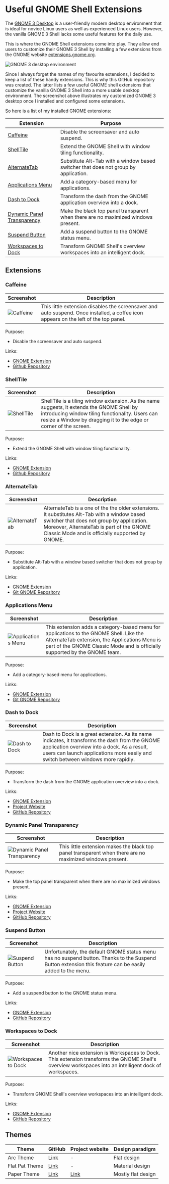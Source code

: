 # Useful GNOME Shell Extensions

The [GNOME 3 Desktop](https://www.gnome.org/) is a user-friendly modern desktop environment that is ideal for novice Linux users as well as experienced Linux users.
However, the vanilla GNOME 3 Shell lacks some useful features for the daily use.

This is where the GNOME Shell extensions come into play.
They allow end users to customize their GNOME 3 Shell by installing a few
extensions from the GNOME website [extensions.gnome.org](http://extensions.gnome.org).


![GNOME 3 desktop environment](https://github.com/lexruee/useful-gnome-shell-extensions/raw/master/gnome3-de-800x450.png)


Since I always forget the names of my favourite extensions,
I decided to keep a list of these handy extensions.
This is why this GitHub repository was created.
The latter lists a few useful GNOME shell extensions that customize the vanilla GNOME 3 Shell into a more usable desktop environment. The screenshot above illustrates my customized GNOME 3 desktop
once I installed and configured some extensions.

So here is a list of my installed GNOME extensions:

Extension | Purpose
----------|-----------
[Caffeine](https://extensions.gnome.org/extension/517/caffeine/) | Disable the screensaver and auto suspend.
[ShellTile](https://extensions.gnome.org/extension/657/shelltile/) | Extend the GNOME Shell with window tiling functionality.
[AlternateTab](https://extensions.gnome.org/extension/15/alternatetab/) | Substitute Alt-Tab with a window based switcher that does not group by application.
[Applications Menu](https://extensions.gnome.org/extension/6/applications-menu/) | Add a category-based menu for applications.
[Dash to Dock](https://extensions.gnome.org/extension/307/dash-to-dock/) | Transform the dash from the GNOME application overview into a dock.
[Dynamic Panel Transparency](https://extensions.gnome.org/extension/1011/dynamic-panel-transparency/) | Make the black top panel transparent when there are no maximized windows present.
[Suspend Button](https://extensions.gnome.org/extension/826/suspend-button/) | Add a suspend button to the GNOME status menu.
[Workspaces to Dock](https://extensions.gnome.org/extension/427/workspaces-to-dock/) | Transform GNOME Shell's overview workspaces into an intelligent dock.

## Extensions

### Caffeine

 Screenshot  | Description
---|-------
![Caffeine](https://github.com/lexruee/useful-gnome-shell-extensions/raw/master/caffeine.png)  | This little extension disables the screensaver and auto suspend. Once installed, a coffee icon appears on the left of the top panel.


Purpose:

 - Disable the screensaver and auto suspend.


Links:

 - [GNOME Extension](https://extensions.gnome.org/extension/517/caffeine/)
 - [Github Repository](https://github.com/eonpatapon/gnome-shell-extension-caffeine)


### ShellTile

 Screenshot  | Description
---|-------
![ShellTile](https://github.com/lexruee/useful-gnome-shell-extensions/raw/master/edge_tiling.gif)  | ShellTile is a tiling window extension. As the name suggests, it extends the GNOME Shell by introducing window tiling functionality. Users can resize a Window by dragging it to the edge or corner of the screen.


Purpose:

 - Extend the GNOME Shell with window tiling functionality.


Links:

 - [GNOME Extension](https://extensions.gnome.org/extension/657/shelltile/)
 - [Github Repository](https://github.com/emasab/shelltile)


### AlternateTab

 Screenshot  | Description
---|-------
![AlternateTab](https://github.com/lexruee/useful-gnome-shell-extensions/raw/master/alternatetab.png)  | AlternateTab is a one of the the older extensions. It substitutes Alt-Tab with a window based switcher that does not group by application. Moreover, AlternateTab is part of the GNOME Classic Mode and is officially supported by GNOME.


Purpose:

 - Substitute Alt-Tab with a window based switcher that does not group by application.


Links:

 - [GNOME Extension](https://extensions.gnome.org/extension/15/alternatetab/)
 - [Git GNOME Repository](https://git.gnome.org//browse/gnome-shell-extensions)


### Applications Menu

 Screenshot  | Description
---|-------
![Applications Menu](https://github.com/lexruee/useful-gnome-shell-extensions/raw/master/appmenu.png)  | This extension adds a category-based menu for applications to the GNOME Shell. Like the AlternateTab extension, the Applications Menu is part of the GNOME Classic Mode and is officially supported by the GNOME team.


Purpose:

 - Add a category-based menu for applications.


Links:

 - [GNOME Extension](https://extensions.gnome.org/extension/6/applications-menu/)
 - [Git GNOME Repository](http://git.gnome.org/gnome-shell-extensions)


### Dash to Dock

 Screenshot  | Description
---|-------
![Dash to Dock](https://github.com/lexruee/useful-gnome-shell-extensions/raw/master/dashtodock.png)  | Dash to Dock is a great extension. As its name indicates, it transforms the dash from the GNOME application overview into a dock. As a result, users can launch applications more easily and switch between windows more rapidly.


Purpose:

 - Transform the dash from the GNOME application overview into a dock.


Links:

 - [GNOME Extension](https://extensions.gnome.org/extension/307/dash-to-dock/)
 - [Project Website](https://micheleg.github.io/dash-to-dock/index.html)
 - [GitHub Repository](https://github.com/micheleg/dash-to-dock.git)


### Dynamic Panel Transparency

 Screenshot  | Description
---|-------
![Dynamic Panel Transparency](https://github.com/lexruee/useful-gnome-shell-extensions/raw/master/dpt.png)  | This little extension makes the black top panel transparent when there are no maximized windows present.

Purpose:

 -  Make the top panel transparent when there are no maximized windows present.


Links:

 - [GNOME Extension](https://extensions.gnome.org/extension/1011/dynamic-panel-transparency/)
 - [Project Website](http://evanwelsh.com/dynamic-panel-transparency/)
 - [GitHub Repository](https://github.com/rockon999/dynamic-panel-transparency)


### Suspend Button

 Screenshot  | Description
---|-------
![Suspend Button](https://github.com/lexruee/useful-gnome-shell-extensions/raw/master/suspend-button.png)  | Unfortunately, the default GNOME status menu has no suspend button. Thanks to the Suspend Button extension this feature can be easily added to the menu.

Purpose:

 -  Add a suspend button to the GNOME status menu.


Links:

 - [GNOME Extension](https://extensions.gnome.org/extension/826/suspend-button/)
 - [GitHub Repository](https://github.com/laserb/gnome-shell-extension-suspend-button)


### Workspaces to Dock

 Screenshot  | Description
---|-------
![Workspaces to Dock](https://github.com/lexruee/useful-gnome-shell-extensions/raw/master/workspaces-to-dock.png)  | Another nice extension is Workspaces to Dock. This extension transforms the GNOME Shell's overview workspaces into an intelligent dock of workspaces.

Purpose:

 -  Transform GNOME Shell's overview workspaces into an intelligent dock.


Links:

 - [GNOME Extension](https://extensions.gnome.org/extension/427/workspaces-to-dock/)
 - [GitHub Repository](https://github.com/passingthru67/workspaces-to-dock)

## Themes


Theme          | GitHub | Project website| Design paradigm
---------------|--------|----------------|----------------
Arc Theme      | [Link](https://github.com/horst3180/arc-theme) | - | Flat design
Flat Pat Theme | [Link](https://github.com/nana-4/Flat-Plat) | - | Material design
Paper Theme    | [Link](https://github.com/snwh/paper-gtk-theme) | [Link](https://snwh.org/paper) | Mostly flat design




